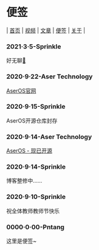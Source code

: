 # 便签
| [首页](home.md) | [视频](video.html) | [文章](article.md) | [便签](note.md) | [关于](about.md) |
### 2021·3·5-Sprinkle
好无聊[💬](egg2.md)
### 2020·9·22-Aser Technology
[AserOS官网](https://sprinklelive.github.io)
### 2020·9·15-Sprinkle
AserOS开源仓库封存

### 2020·9·14-Aser Technology
[AserOS - 现已开源](https://github.com/pntang/AserOS)

### 2020·9·14-Sprinkle
博客整修中……

### 2020·9·10-Sprinkle
祝全体教师教师节快乐

### 0000·0·00-Pntang
这里是便签~

